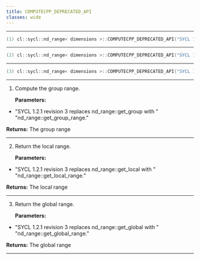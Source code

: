 ```yaml
---
title: COMPUTECPP_DEPRECATED_API
classes: wide
---
```



---

```cpp
(1) cl::sycl::nd_range< dimensions >::COMPUTECPP_DEPRECATED_API("SYCL 1.2.1 revision 3 replaces nd_range::get_group with " "nd_range::get_group_range.") range< dimensions > get_group() const
```

---

```cpp
(2) cl::sycl::nd_range< dimensions >::COMPUTECPP_DEPRECATED_API("SYCL 1.2.1 revision 3 replaces nd_range::get_local with " "nd_range::get_local_range.") range< dimensions > get_local() const
```

---

```cpp
(3) cl::sycl::nd_range< dimensions >::COMPUTECPP_DEPRECATED_API("SYCL 1.2.1 revision 3 replaces nd_range::get_global with " "nd_range::get_global_range.") range< dimensions > get_global() const
```

---

1. Compute the group range. 

   **Parameters:**

  * "SYCL 1.2.1 revision 3 replaces nd_range::get_group with " "nd_range::get_group_range." 

   

   **Returns:** The group range 

---

2. Return the local range. 

   **Parameters:**

  * "SYCL 1.2.1 revision 3 replaces nd_range::get_local with " "nd_range::get_local_range." 

   

   **Returns:** The local range 

---

3. Return the global range. 

   **Parameters:**

  * "SYCL 1.2.1 revision 3 replaces nd_range::get_global with " "nd_range::get_global_range." 

   

   **Returns:** The global range 

---

